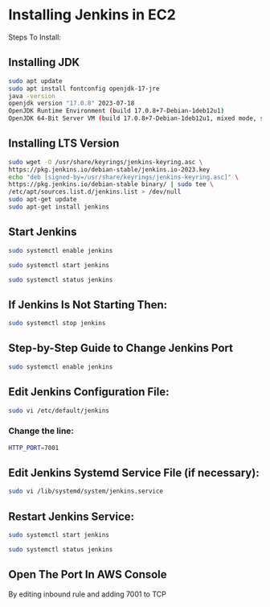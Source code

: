
# Installing Jenkins in EC2 

Steps To Install:



## Installing JDK

```bash
sudo apt update
sudo apt install fontconfig openjdk-17-jre
java -version
openjdk version "17.0.8" 2023-07-18
OpenJDK Runtime Environment (build 17.0.8+7-Debian-1deb12u1)
OpenJDK 64-Bit Server VM (build 17.0.8+7-Debian-1deb12u1, mixed mode, sharing)
```

## Installing LTS Version



```bash
sudo wget -O /usr/share/keyrings/jenkins-keyring.asc \
https://pkg.jenkins.io/debian-stable/jenkins.io-2023.key
echo "deb [signed-by=/usr/share/keyrings/jenkins-keyring.asc]" \
https://pkg.jenkins.io/debian-stable binary/ | sudo tee \
/etc/apt/sources.list.d/jenkins.list > /dev/null
sudo apt-get update
sudo apt-get install jenkins
```
## Start Jenkins

```bash
sudo systemctl enable jenkins
```
```bash
sudo systemctl start jenkins
```
```bash
sudo systemctl status jenkins
```
## If Jenkins Is Not Starting Then:

```bash
sudo systemctl stop jenkins
```
## Step-by-Step Guide to Change Jenkins Port
```bash
sudo systemctl enable jenkins
```
## Edit Jenkins Configuration File:
```bash
sudo vi /etc/default/jenkins
```
### Change the line:

```bash
HTTP_PORT=7001
```
## Edit Jenkins Systemd Service File (if necessary):
```bash
sudo vi /lib/systemd/system/jenkins.service
```
## Restart Jenkins Service:
```bash
sudo systemctl start jenkins
```
```bash
sudo systemctl status jenkins
```
## Open The Port In AWS Console

By editing inbound rule and adding 7001 to TCP
